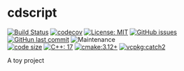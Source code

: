 # cdscript
[![Build Status](https://travis-ci.org/cdsama/cdscript.svg?branch=master)](https://travis-ci.org/cdsama/cdscript)
[![codecov](https://codecov.io/gh/cdsama/cdscript/branch/master/graph/badge.svg)](https://codecov.io/gh/cdsama/cdscript)
[![License: MIT](https://img.shields.io/badge/License-MIT-97ca00.svg)](LICENSE)
[![GitHub issues](https://img.shields.io/github/issues/cdsama/cdscript.svg)](https://github.com/cdsama/cdscript/issues)
[![GitHun last commit](https://img.shields.io/github/last-commit/cdsama/cdscript.svg)](https://github.com/cdsama/cdscript/commits)
![Maintenance](https://img.shields.io/maintenance/yes/2019.svg)
<br>
[![code size](https://img.shields.io/github/languages/code-size/cdsama/cdscript.svg)](https://github.com/cdsama/cdscript/archive/master.zip)
[![C++: 17](https://img.shields.io/badge/C++-17-blue.svg)](https://en.cppreference.com/w/cpp/compiler_support#cpp17)
[![cmake:3.12+](https://img.shields.io/badge/CMake-3.12+-blue.svg)](https://cmake.org/download)
[![vcpkg:catch2](https://img.shields.io/badge/vcpkg-catch2-blue.svg)](https://github.com/cdsama/vcpkg)


A toy project